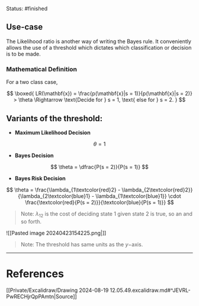Status: #finished 
## Use-case 
The Likelihood ratio is another way of writing the Bayes rule. It conveniently allows the use of a threshold which dictates which classification or decision is to be made. 
### Mathematical Definition 
For a two class case,

$$
\boxed{ LR(\mathbf{x}) = \frac{p(\mathbf{x}|s = 1)}{p(\mathbf{x}|s = 2)} > \theta \Rightarrow \text{Decide for } s = 1, \text{ else for } s = 2. 
}
$$

## Variants of the threshold:
- **Maximum Likelihood Decision** 
	
$$
\theta = 1
$$

- **Bayes Decision**  
	
$$
\theta = \dfrac{P(s = 2)}{P(s = 1)}
$$

- **Bayes Risk Decision** 

$$
\theta = \frac{\lambda_{1\textcolor{red}2} - \lambda_{2\textcolor{red}2}}{\lambda_{2\textcolor{blue}1} - \lambda_{1\textcolor{blue}1}} \cdot \frac{\textcolor{red}{P(s = 2)}}{\textcolor{blue}{P(s = 1)}}
$$

> Note: $\lambda_{12}$ is the cost of deciding state $1$ given state $2$ is true, so an and so forth. 


![[Pasted image 20240423154225.png|]]
> Note: The threshold has same units as the $y-$axis.




---
# References
[[Private/Excalidraw/Drawing 2024-08-19 12.05.49.excalidraw.md#^JEVRL-PwRECHjrQpPAmtn|Source]]
